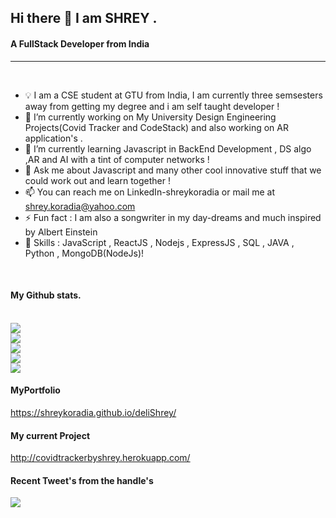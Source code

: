 ## Hi there 👋 I am SHREY . 

#### A FullStack Developer from India  

---
<br />

- 💡 I am a CSE student at GTU from India, I am currently three semsesters away from  getting my degree and i am self taught developer !                          
- 🔭 I’m currently working on My University Design Engineering Projects(Covid Tracker and CodeStack) and also working on AR application's .
- 🌱 I’m currently learning Javascript in BackEnd Development , DS algo ,AR and AI with a tint of computer networks !
- 💬 Ask me about Javascript and many other cool innovative stuff that we could work out and learn together !
- 📫 You can reach me on LinkedIn-shreykoradia or mail me at shrey.koradia@yahoo.com
- ⚡ Fun fact :   I am also a songwriter in my day-dreams and much inspired by Albert Einstein 
- 🤹 Skills : JavaScript , ReactJS , Nodejs , ExpressJS , SQL , JAVA , Python , MongoDB(NodeJs)!  
<br />

#### My Github stats.
<br />
<img src="https://komarev.com/ghpvc/?username=shreykoradia">
<br />
<img src="https://github-readme-stats.vercel.app/api?username=shreykoradia">
<br />
<img src="http://github-readme-streak-stats.herokuapp.com?user=shreykoradia&theme=dark&hide_border=true" >
<br />
<img src="https://github-readme-stats.vercel.app/api/top-langs/?username=shreykoradia">
<br />
<img src="https://github-profile-trophy.vercel.app/?username=shreykoradia">
<br />

#### MyPortfolio
https://shreykoradia.github.io/deliShrey/


#### My current Project 
http://covidtrackerbyshrey.herokuapp.com/

#### Recent Tweet's from the handle's  
<img src="https://github-readme-twitter-gazf.vercel.app/api?id=shreykoradia" />
